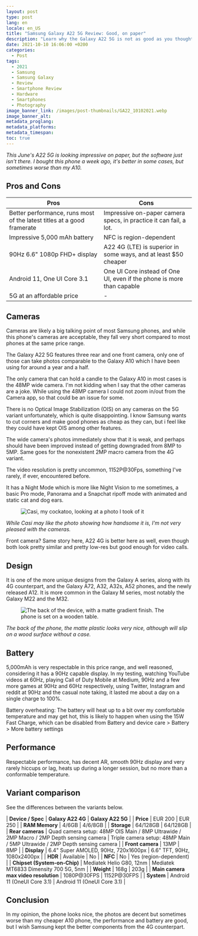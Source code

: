 ```yaml
---
layout: post
type: post
lang: en
locale: en_US
title: "Samsung Galaxy A22 5G Review: Good, on paper"
description: "Learn why the Galaxy A22 5G is not as good as you thought."
date: 2021-10-10 16:06:00 +0200
categories:
  - Post
tags:
  - 2021
  - Samsung
  - Samsung Galaxy
  - Review
  - Smartphone Review
  - Hardware
  - Smartphones
  - Photography
image_banner_link: /images/post-thumbnails/GA22_10102021.webp
image_banner_alt: 
metadata_proglang:
metadata_platforms:
metadata_timespan:
toc: true
---
```


*This June's A22 5G is looking impressive on paper, but the software just isn't there. I bought this phone a week ago, it's better in some cases, but sometimes worse than my A10.*

## Pros and Cons

| **Pros** | **Cons** |
| -------- | -------- |
| Better performance, runs most of the latest titles at a good framerate | Impressive on-paper camera specs, in practice it can fail, a lot. |
| Impressive 5,000 mAh battery | NFC is region-dependent |
| 90Hz 6.6" 1080p FHD+ display | A22 4G (LTE) is superior in some ways, and at least $50 cheaper |
| Android 11, One UI Core 3.1 | One UI Core instead of One UI, even if the phone is more than capable |
| 5G at an affordable price | - |

## Cameras
Cameras are likely a big talking point of most Samsung phones, and while this phone's cameras are acceptable, they fall very short compared to most phones at the same price range.

The Galaxy A22 5G features three rear and one front camera, only one of those can take photos comparable to the Galaxy A10 which I have been using for around a year and a half.

The only camera that can hold a candle to the Galaxy A10 in most cases is the 48MP wide camera. I'm not kidding when I say that the other cameras are a joke. While using the 48MP camera I could not zoom in/out from the Camera app, so that could be an issue for some.

There is no Optical Image Stabilization (OIS) on any cameras on the 5G variant unfortunately, which is quite disappointing. I know Samsung wants to cut corners and make good phones as cheap as they can, but i feel like they could have kept OIS among other features.

The wide camera's photos immediately show that it is weak, and perhaps should have been improved instead of getting downgraded from 8MP to 5MP. Same goes for the nonexistent 2MP macro camera from the 4G variant.

The video resolution is pretty uncommon, 1152P@30Fps, something I've rarely, if ever, encountered before.

It has a Night Mode which is more like Night Vision to me sometimes, a basic Pro mode, Panorama and a Snapchat ripoff mode with animated and static cat and dog ears.

<figure class="image-frame">
  <img class="post-image-size" src="{{ site.baseurl }}/images/post-media/20211009-210308.webp" alt="Casi, my cockatoo, looking at a photo I took of it" title="Casi, my cockatoo, looking at a photo I took of it">
  <div class="image-frame-buttons">
    <a class="image-frame-button rem1 bold grotesk" href="{{ site.baseurl }}/images/post-media/20211009-210308.webp" title="Maximize the image"><i data-lucide="maximize"></i></a>
    <a class="image-frame-button rem1 bold grotesk" href="https://raw.githubusercontent.com/alextecplayz/alextecplayz.github.io-media/refs/heads/main/images/20211009-210308.jpg" title="Full resolution image"><i data-lucide="image-upscale"></i></a>
  </div>
</figure>

*While Casi may like the photo showing how handsome it is, I'm not very pleased with the cameras.*

Front camera? Same story here, A22 4G is better here as well, even though both look pretty similar and pretty low-res but good enough for video calls.

## Design
It is one of the more unique designs from the Galaxy A series, along with its 4G counterpart, and the Galaxy A72, A32, A32s, A52 phones, and the newly released A12. It is more common in the Galaxy M series, most notably the Galaxy M22 and the M32.

<figure class="image-frame">
  <img class="post-image-size" src="{{ site.baseurl }}/images/post-media/20211009-135710.webp" alt="The back of the device, with a matte gradient finish. The phone is set on a wooden table." title="The back of the device, with a matte gradient finish. The phone is set on a wooden table.">
  <div class="image-frame-buttons">
    <a class="image-frame-button rem1 bold grotesk" href="{{ site.baseurl }}/images/post-media/20211009-135710.webp" title="Maximize the image"><i data-lucide="maximize"></i></a>
    <a class="image-frame-button rem1 bold grotesk" href="https://raw.githubusercontent.com/alextecplayz/alextecplayz.github.io-media/refs/heads/main/images/20211009-135710.jpg" title="Full resolution image"><i data-lucide="image-upscale"></i></a>
  </div>
</figure>

*The back of the phone, the matte plastic looks very nice, although will slip on a wood surface without a case.*

## Battery
5,000mAh is very respectable in this price range, and well reasoned, considering it has a 90Hz capable display. In my testing, watching YouTube videos at 60Hz, playing Call of Duty Mobile at Medium, 90Hz and a few more games at 90Hz and 60Hz respectively, using Twitter, Instagram and reddit at 90Hz and the casual note taking, it lasted me about a day on a single charge to 100%.

Battery overheating: The battery will heat up to a bit over my comfortable temperature and may get hot, this is likely to happen when using the 15W Fast Charge, which can be disabled from Battery and device care > Battery > More battery settings

## Performance
Respectable performance, has decent AR, smooth 90Hz display and very rarely hiccups or lag, heats up during a longer session, but no more than a conformable temperature.

## Variant comparison
See the differences between the variants below.

| **Device / Spec** | **Galaxy A22 4G** | **Galaxy A22 5G** |
| **Price** | EUR 200 | EUR 250 |
| **RAM Memory** | 4/6GB | 4/6/8GB |
| **Storage** | 64/128GB | 64/128GB |
| **Rear cameras** | Quad camera setup: 48MP OIS Main / 8MP Ultrawide / 2MP Macro / 2MP Depth sensing camera | Triple camera setup: 48MP Main / 5MP Ultrawide / 2MP Depth sensing camera |
| **Front camera** | 13MP | 8MP |
| **Display** | 6.4" Super AMOLED, 90Hz, 720x1600px | 6.6" TFT, 90Hz, 1080x2400px |
| **HDR** | Available | No |
| **NFC** | No | Yes (region-dependent) |
| **Chipset (System-on-Chip)** | Mediatek Helio G80, 12nm | Mediatek MT6833 Dimensity 700 5G, 5nm |
| **Weight** | 168g | 203g |
| **Main camera max video resolution** | 1080P@30FPS | 1152P@30FPS |
| **System** | Android 11 (OneUI Core 3.1) | Android 11 (OneUI Core 3.1) |

## Conclusion
In my opinion, the phone looks nice, the photos are decent but sometimes worse than my cheaper A10 phone, the performance and battery are good, but I wish Samsung kept the better components from the 4G counterpart.

